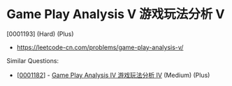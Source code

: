 # Game Play Analysis V 游戏玩法分析 V

[0001193] (Hard) (Plus)

- https://leetcode-cn.com/problems/game-play-analysis-v/

Similar Questions:

- [[0001182](https://leetcode-cn.com/problems/game-play-analysis-iv/)] - [Game Play Analysis IV 游戏玩法分析 IV](./0001182.game-play-analysis-iv.md) (Medium) (Plus)
